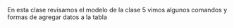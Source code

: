 En esta clase revisamos el modelo de la clase 5 vimos algunos comandos y formas de agregar datos a la tabla
